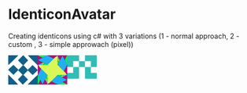 # IdenticonAvatar
Creating identicons using c# with 3 variations (1 - normal approach, 2 - custom , 3 - simple approwach (pixel))
<br />

![alt text](https://raw.githubusercontent.com/Jakub47/IdenticonAvatar/master/IdenticonDraw/IdenticonDraw/merge_from_ofoct%20-%20Copy.png)
